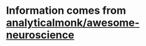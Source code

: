 # Information comes from [analyticalmonk/awesome-neuroscience](https://github.com/analyticalmonk/awesome-neuroscience)

